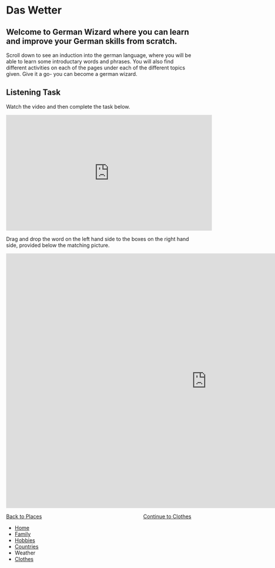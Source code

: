 
<h1>Das Wetter</h1>


<h2>Welcome to German Wizard where you can learn and improve your German skills from scratch.</h2>
<p> Scroll down to see an induction into the german language, where you will be able to learn some introductary words and phrases. You will also find different activities on each of the pages under each of the different topics given. Give it a go- you can become a german wizard.</p>
<p>

<h2>Listening Task</h2>


<p>Watch the video and then complete the task below.</p>

<iframe width="560" height="315" src="https://www.youtube.com/embed/qExjZ8kXfuQ?rel=0" frameborder="0" gesture="media" allow="encrypted-media" allowfullscreen></iframe>

<p>Drag and drop the word on the left hand side to the boxes on the right hand side, provided below the matching picture.</p>

<iframe src="https://h5p.org/h5p/embed/153989" width="1090" height="693" frameborder="0" allowfullscreen="allowfullscreen"></iframe><script src="https://h5p.org/sites/all/modules/h5p/library/js/h5p-resizer.js" charset="UTF-8"></script>


<p>
<a style="float:left;" href="countries.html">Back to Places</a>
                                      
<a style="float:right;" href="clothes.html"> Continue to Clothes</a>
 
</p>

<div style="clear:both;"></div>


<ul class="breadcrumb">
  <li><a href="index.html">Home</a></li>
  <li><a href="family.html">Family</a></li>
    <li><a href="hobbies.html">Hobbies</a></li>
    <li><a href="countries.html">Countries</a></li>
  <li>Weather</li>
  <li><a href="clothes.html">Clothes</a></li>
</ul>

